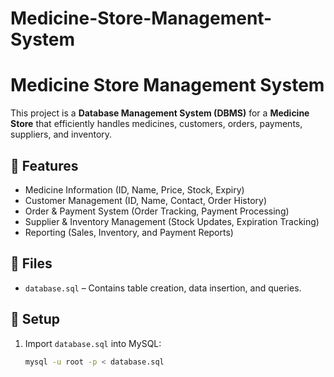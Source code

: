 # Medicine-Store-Management-System
# Medicine Store Management System

This project is a **Database Management System (DBMS)** for a **Medicine Store** that efficiently handles medicines, customers, orders, payments, suppliers, and inventory.

## 📌 Features
- Medicine Information (ID, Name, Price, Stock, Expiry)
- Customer Management (ID, Name, Contact, Order History)
- Order & Payment System (Order Tracking, Payment Processing)
- Supplier & Inventory Management (Stock Updates, Expiration Tracking)
- Reporting (Sales, Inventory, and Payment Reports)

## 📂 Files
- `database.sql` – Contains table creation, data insertion, and queries.

## 🚀 Setup
1. Import `database.sql` into MySQL:
   ```sh
   mysql -u root -p < database.sql

